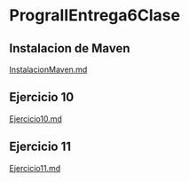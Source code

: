 # PrograIIEntrega6Clase
## Instalacion de Maven
[InstalacionMaven.md](Practica6%2FInstalacionMaven.md)
## Ejercicio 10
[Ejercicio10.md](Practica6%2FEjerciciosParte10%2FEjercicios10%2FEjercicio10.md)
## Ejercicio 11
[Ejercicio11.md](Practica6%2FEjerciciosParte11%2FEjercicios11%2FEjercicio11.md)
